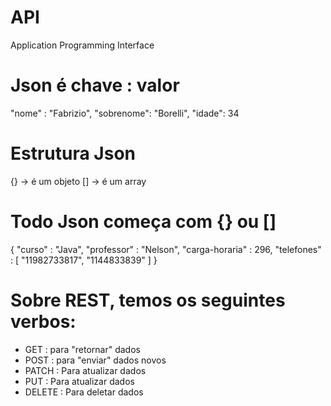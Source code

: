 

# API

Application Programming Interface

# Json é chave : valor

"nome" : "Fabrizio",
"sobrenome": "Borelli",
"idade": 34

# Estrutura Json

{} -> é um objeto
[] -> é um array

# Todo Json começa com {} ou  []

{
  "curso" : "Java",
  "professor" : "Nelson", 
  "carga-horaria" : 296,
  "telefones" : [
      "11982733817", "1144833839"
  ]
}


# Sobre REST, temos os seguintes verbos:

- GET : para "retornar" dados
- POST : para "enviar" dados novos
- PATCH : Para atualizar dados
- PUT : Para atualizar dados
- DELETE : Para deletar dados